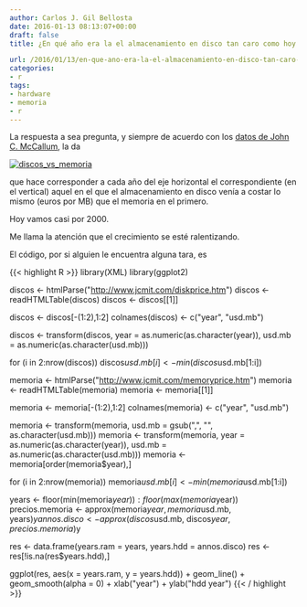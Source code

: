 ```yaml
---
author: Carlos J. Gil Bellosta
date: 2016-01-13 08:13:07+00:00
draft: false
title: ¿En qué año era la el almacenamiento en disco tan caro como hoy en memoria?

url: /2016/01/13/en-que-ano-era-la-el-almacenamiento-en-disco-tan-caro-como-hoy-en-memoria/
categories:
- r
tags:
- hardware
- memoria
- r
---
```


La respuesta a sea pregunta, y siempre de acuerdo con los [datos de John C. McCallum](http://www.jcmit.com/), la da

[![discos_vs_memoria](/wp-uploads/2016/01/discos_vs_memoria.png#center)
](/wp-uploads/2016/01/discos_vs_memoria.png#center)

que hace corresponder a cada año del eje horizontal el correspondiente (en el vertical) aquel en el que el almacenamiento en disco venía a costar lo mismo (euros por MB) que el memoria en el primero.

Hoy vamos casi por 2000.

Me llama la atención que el crecimiento se esté ralentizando.

El código, por si alguien le encuentra alguna tara, es

{{< highlight R >}}
library(XML)
library(ggplot2)

discos <- htmlParse("http://www.jcmit.com/diskprice.htm")
discos <- readHTMLTable(discos)
discos <- discos[[1]]

discos <- discos[-(1:2),1:2]
colnames(discos) <- c("year", "usd.mb")

discos <- transform(discos,
    year = as.numeric(as.character(year)),
    usd.mb = as.numeric(as.character(usd.mb)))

for (i in 2:nrow(discos))
  discos$usd.mb[i] <- min(discos$usd.mb[1:i])


memoria <- htmlParse("http://www.jcmit.com/memoryprice.htm")
memoria <- readHTMLTable(memoria)
memoria <- memoria[[1]]

memoria <- memoria[-(1:2),1:2]
colnames(memoria) <- c("year", "usd.mb")

memoria <- transform(memoria,
    usd.mb = gsub(",", "", as.character(usd.mb)))
memoria <- transform(memoria,
    year = as.numeric(as.character(year)),
    usd.mb = as.numeric(as.character(usd.mb)))
memoria <- memoria[order(memoria$year),]

for (i in 2:nrow(memoria))
  memoria$usd.mb[i] <- min(memoria$usd.mb[1:i])


years <- floor(min(memoria$year)):floor(max(memoria$year))
precios.memoria <- approx(memoria$year,
    memoria$usd.mb, years)$y
annos.disco     <- approx(discos$usd.mb,
    discos$year, precios.memoria)$y

res <- data.frame(years.ram = years, years.hdd = annos.disco)
res <- res[!is.na(res$years.hdd),]

ggplot(res, aes(x = years.ram, y = years.hdd)) +
  geom_line() + geom_smooth(alpha = 0) + xlab("year") + ylab("hdd year")
{{< / highlight >}}